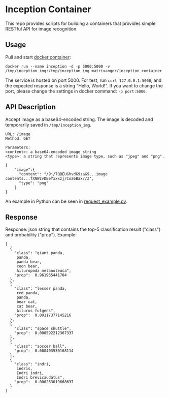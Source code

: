 # Inception Container

This repo provides scripts for building a containers that provides simple RESTful API for image recognition.

## Usage

Pull and start [docker container](https://hub.docker.com/r/matrixanger/inception_container/):

```
docker run --name inception -d -p 5000:5000 -v /tmp/inception_img:/tmp/inception_img matrixanger/inception_container
```

The service is hosted on port 5000. For test, run `curl 127.0.0.1:5000`, and the expected response is a string "Hello, World!". If you want to change the port, please change the settings in docker command: `-p port:5000`. 

## API Description

Accept image as a base64-encoded string. The image is decoded and temporarily saved in `/tmp/inception_img`.

```
URL: /image
Method: GET

Parameters:
<content>: a base64-encoded image string
<type>: a string that represents image type, such as "jpeg" and "png".

{
    "image":{
      "content": "/9j/7QBEUGhvdG9zaG9...image contents...fXNWzvDEeYxxxzj/Coa6Bax//Z",
      "type": "png"
    }
}
```

An example in Python can be seen in [request_example.py](https://github.com/jzstark/inception_container/blob/master/request_example.py).

## Response

Response: json string that contains the top-5 classification result ("class") and probability ("prop"). Example:

```
[
  {
    "class": "giant panda,
     panda,
     panda bear,
     coon bear,
     Ailuropoda melanoleuca",
    "prop":  0.961965441704
  },
  {
    "class": "lesser panda,
     red panda,
     panda,
     bear cat,
     cat bear,
     Ailurus fulgens",
    "prop":  0.00117377145216
  },
  {
    "class": "space shuttle",
    "prop":  0.000592212367337
  },
  {
    "class": "soccer ball",
    "prop":  0.000403530168114
  },
  {
    "class": "indri,
     indris,
     Indri indri,
     Indri brevicaudatus",
    "prop":  0.000263019668637
  }
]
```
